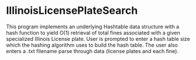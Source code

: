 # IllinoisLicensePlateSearch
This program implements an underlying Hashtable data structure with a hash function to yield O(1) retrieval of total fines associated with a given specialized Illinois License plate. User is prompted to enter a hash table size which the hashing algorithm uses to build the hash table. The user also enters a .txt filename parse through data (license plates and each fine).
